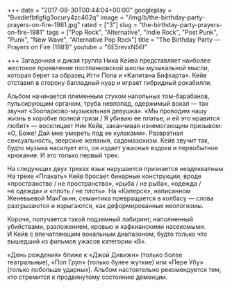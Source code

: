 +++
date = "2017-08-30T00:44:04+00:00"
googleplay = "Bvxdiefbtlgfig3ocury4zc462q"
image = "/img/b/the-birthday-party-prayers-on-fire-1981.jpg"
rated = ["3"]
slug = "the-birthday-party-prayers-on-fire-1981"
tags = ["Pop Rock", "Alternative", "Indie Rock", "Post Punk", "Punk", "New Wave", "Alternative Pop Rock"]
title = "The Birthday Party — Prayers on Fire (1981)"
youtube = "6E5revxN56I"

+++
Загадочная и&nbsp;дикая группа Ника Кейва представляет наиболее жестокое проявление постпанковской школы музыкальной мысли, которая берет за&nbsp;образец Игги Попа и&nbsp;&laquo;Капитана Бифхарта&raquo;. Кейв отставил в&nbsp;сторону балладный нуар и&nbsp;играет гибридный рокабилли.

Альбом начинается племенным стуком напольных том-барабанов, пульсирующим органом, труба невпопад, одержимый вокал&nbsp;&mdash; так звучит &laquo;Зоопарково-музыкальная девушка&raquo;. &laquo;Мы&nbsp;проводим нашу жизнь в&nbsp;коробке полной грязи&nbsp;/ Я&nbsp;убиваю ее&nbsp;платье, и&nbsp;ей&nbsp;это нравится любит&raquo;&nbsp;&mdash; восклицает Ник Кейв, заканчивая изнемогающим призывом: &laquo;О, Боже! Дай мне умереть под ее&nbsp;кулаками&raquo;. Развратная сексуальность, зверские желания, садомазохизм. Кейв звучит так, будто музыка насилует его, он&nbsp;издает ужасные вздохи и&nbsp;первобытное хрюкание. И&nbsp;это только первый трек.

На&nbsp;следующих двух треках язык нарушается признается неадекватным. На&nbsp;треке &laquo;Плакать&raquo; Кейв бросает бинарные конструкции, вроде &laquo;пространство&nbsp;/ не&nbsp;пространство&raquo;, &laquo;рыба&nbsp;/ не&nbsp;рыба&raquo;, &laquo;одежда&nbsp;/ не&nbsp;одежда&raquo; и&nbsp;&laquo;плоть&nbsp;/ не&nbsp;плоть&raquo;. На&nbsp;&laquo;Каперсе&raquo;, написанном Женевьевой МакГакин, семантика превращается в&nbsp;колбасу&nbsp;&mdash; слова разгрызаются и&nbsp;изрыгаются, как деформированные неологизмы.

Короче, получается такой подземный лабиринт, наполненный убийствами, разложением, кровью и&nbsp;кафкианскими насекомыми. И&nbsp;Кейв с&nbsp;впечатляющим вокальным диапазоном, будто только что вышедший из&nbsp;фильмов ужасов категории &laquo;B&raquo;.

&laquo;День рождения&raquo; ближе к&nbsp;&laquo;Джой Дивижн&raquo; (только более театральные), &laquo;Поп Груп&raquo; (только булее жуткие) или &laquo;Пере Убу&raquo; (только побольше ударных). Альбом настоятельно рекомендуется тем, кто стремится к&nbsp;продвинутому состоянию деменции.